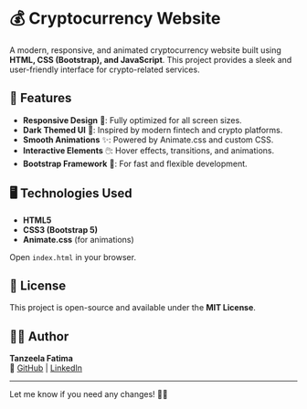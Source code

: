 # 💰 Cryptocurrency Website

A modern, responsive, and animated cryptocurrency website built using **HTML, CSS (Bootstrap), and JavaScript**. This project provides a sleek and user-friendly interface for crypto-related services.

## 🚀 Features

- **Responsive Design** 📱: Fully optimized for all screen sizes.
- **Dark Themed UI** 🎨: Inspired by modern fintech and crypto platforms.
- **Smooth Animations** ✨: Powered by Animate.css and custom CSS.
- **Interactive Elements** 🖱️: Hover effects, transitions, and animations.
- **Bootstrap Framework** 🎯: For fast and flexible development.

## 🖥️ Technologies Used

- **HTML5**
- **CSS3 (Bootstrap 5)**
- **Animate.css** (for animations)

 Open `index.html` in your browser.

## 📜 License

This project is open-source and available under the **MIT License**.

## 👩‍💻 Author

**Tanzeela Fatima**  
🔗 [GitHub](https://github.com/Fatima-progmmer) | [LinkedIn](https://www.linkedin.com/in/tanzeela-fatima-47861b2b7/)  

---

Let me know if you need any changes! 🚀🔥

